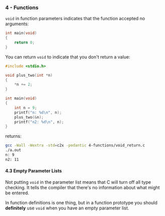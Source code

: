 ### 4 - Functions

`void` in function parameters indicates that the function accepted no
arguments:

```c
int main(void)
{
    return 0;
}
```

You can return `void` to indicate that you don't return a value:

```c
#include <stdio.h>

void plus_two(int *n)
{
    *n += 2;
}

int main(void)
{
    int n = 9;
    printf("n: %d\n", n);
    plus_two(&n);
    printf("n2: %d\n", n);
}
```

returns:

```sh
gcc -Wall -Wextra -std=c2x -pedantic 4-functions/void_return.c
./a.out
n: 9
n2: 11
```

#### 4.3 Empty Parameter Lists

Not putting `void` in the parameter list means that C will turn off all type
checking. It tells the compiler that there's no information about what might be
entered.

In function definitions is one thing, but in a function prototype you should
**definitely** use `void` when you have an empty parameter list.
